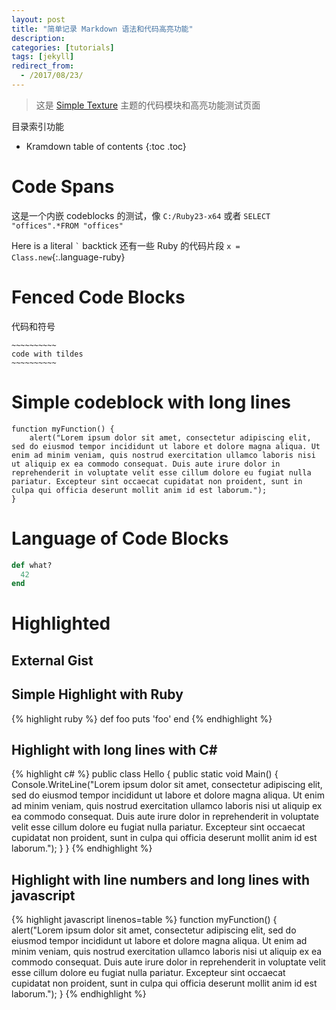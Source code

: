 ```yaml
---
layout: post
title: "简单记录 Markdown 语法和代码高亮功能"
description:
categories: [tutorials]
tags: [jekyll]
redirect_from:
  - /2017/08/23/
---
```


> 这是 [Simple Texture][Simple Texture] 主题的代码模块和高亮功能测试页面

目录索引功能
* Kramdown table of contents
{:toc .toc}

# Code Spans

这是一个内嵌 codeblocks 的测试，像 `C:/Ruby23-x64` 或者 `SELECT "offices".*FROM "offices" `

Here is a literal `` ` `` backtick
还有一些 Ruby 的代码片段 `x = Class.new`{:.language-ruby}

# Fenced Code Blocks

代码和符号
~~~~~~~~~~~~~~~~
~~~~~~~~~~
code with tildes
~~~~~~~~~~
~~~~~~~~~~~~~~~~

# Simple codeblock with long lines

    function myFunction() {
        alert("Lorem ipsum dolor sit amet, consectetur adipiscing elit, sed do eiusmod tempor incididunt ut labore et dolore magna aliqua. Ut enim ad minim veniam, quis nostrud exercitation ullamco laboris nisi ut aliquip ex ea commodo consequat. Duis aute irure dolor in reprehenderit in voluptate velit esse cillum dolore eu fugiat nulla pariatur. Excepteur sint occaecat cupidatat non proident, sunt in culpa qui officia deserunt mollit anim id est laborum.");
    }

# Language of Code Blocks

~~~ ruby
def what?
  42
end
~~~

# Highlighted

## External Gist

<script
src="https://gist.github.com/yizeng/9b871ad619e6dcdcc0545cac3101f361.js"></script>

## Simple Highlight with Ruby

{% highlight ruby %}
def foo
  puts 'foo'
end
{% endhighlight %}

## Highlight with long lines with C#
{% highlight c# %}
public class Hello {
  public static void Main() {
    Console.WriteLine("Lorem ipsum dolor sit amet, consectetur adipiscing elit, sed do eiusmod tempor incididunt ut labore et dolore magna aliqua. Ut enim ad minim veniam, quis nostrud exercitation ullamco laboris nisi ut aliquip ex ea commodo consequat. Duis aute irure dolor in reprehenderit in voluptate velit esse cillum dolore eu fugiat nulla pariatur. Excepteur sint occaecat cupidatat non proident, sunt in culpa qui officia deserunt mollit anim id est laborum.");
  }
}
{% endhighlight %}

## Highlight with line numbers and long lines with javascript

{% highlight javascript linenos=table %}
function myFunction() {
  alert("Lorem ipsum dolor sit amet, consectetur adipiscing elit, sed do eiusmod tempor incididunt ut labore et dolore magna aliqua. Ut enim ad minim veniam, quis nostrud exercitation ullamco laboris nisi ut aliquip ex ea commodo consequat. Duis aute irure dolor in reprehenderit in voluptate velit esse cillum dolore eu fugiat nulla pariatur. Excepteur sint occaecat cupidatat non proident, sunt in culpa qui officia deserunt mollit anim id est laborum.");
}
{% endhighlight %}

[^1]: This is a footnote

[kramdown]: https://kramdown.gettalong.org/
[Simple Texture]: https://github.com/yizeng/jekyll-theme-simple-texture

